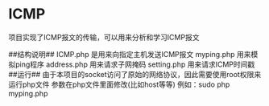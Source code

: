 # ICMP

项目实现了ICMP报文的传输，可以用来分析和学习ICMP报文

##结构说明##
ICMP.php 是用来向指定主机发送ICMP报文
myping.php 用来模拟ping程序
address.php 用来请求子网掩码
setting.php 用来请求ICMP时间戳
##运行##
由于本项目的socket访问了原始的网络协议，因此需要使用root权限来运行php文件
参数在php文件里面修改(比如host等等)
例如：sudo php myping.php
